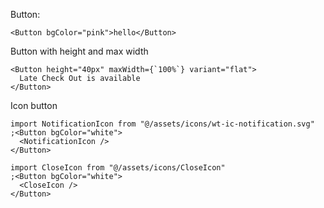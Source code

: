Button:
```tsx padded
<Button bgColor="pink">hello</Button>
```

Button with height and max width
```tsx padded
<Button height="40px" maxWidth={`100%`} variant="flat">
  Late Check Out is available
</Button>
```

Icon button
```tsx padded
import NotificationIcon from "@/assets/icons/wt-ic-notification.svg"
;<Button bgColor="white">
  <NotificationIcon />
</Button>
```
```tsx padded
import CloseIcon from "@/assets/icons/CloseIcon"
;<Button bgColor="white">
  <CloseIcon />
</Button>
```
